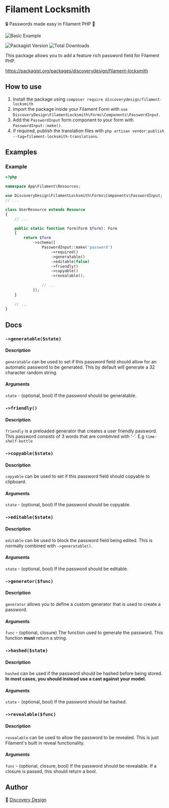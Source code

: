 # Filament Locksmith

🔒 Passwords made easy in Filament PHP 🤫

![Basic Example](https://raw.githubusercontent.com/discoverydesign/filament-gaze/main/media/2.png)

![Packagist Version](https://img.shields.io/packagist/v/discoverydesign/filament-locksmith.svg)
![Total Downloads](https://img.shields.io/packagist/dt/discoverydesign/filament-locksmith.svg)

This package allows you to add a feature rich password field for Filament PHP.

https://packagist.org/packages/discoverydesign/filament-locksmith

## How to use
1. Install the package using `composer require discoverydesign/filament-locksmith`
2. Import the package inside your Filament Form with `use DiscoveryDesign\FilamentLocksmith\Forms\Components\PasswordInput`.
3. Add the `PasswordInput` form component to your form with `PasswordInput::make()`.
4. If required, publish the translation files with `php artisan vendor:publish --tag=filament-locksmith-translations`.

## Examples

### Example
```php
<?php

namespace App\Filament\Resources;

use DiscoveryDesign\FilamentLocksmith\Forms\Components\PasswordInput;
// ...

class UserResource extends Resource
{
    // ...

    public static function form(Form $form): Form
    {
        return $form
            ->schema([
                PasswordInput::make('password')
                    ->required()
                    ->generatable()
                    ->editable(false)
                    ->friendly()
                    ->copyable()
                    ->revealable(),
                    
                // ...
            ]);
    }
    
    // ...
}
```


## Docs

### `->generatable($state)`

#### Description
`generatable` can be used to set if this password field should allow for an automatic password to be generated. This by default will generate a 32 character random string.

#### Arguments
`state` - (optional, bool) If the password should be generatable.

### `->friendly()`

#### Description
`friendly` is a preloaded generator that creates a user friendly password. This password consists of 3 words that are combinred with '-'. E.g `time-shelf-bottle`

### `->copyable($state)`

#### Description
`copyable` can be used to set if this password field should copyable to clipboard.

#### Arguments
`state` - (optional, bool) If the password should be copyable.

### `->editable($state)`

#### Description
`editable` can be used to block the password field being edited. This is normally combined with `->generatable()`.

#### Arguments
`state` - (optional, bool) If the password should be editable.

### `->generator($func)`

#### Description
`generator` allows you to define a custom generator that is used to create a password.

#### Arguments
`func` - (optional, closure) The function used to generate the password. This function **must** return a string.

### `->hashed($state)`

#### Description
`hashed` can be used if the password should be hashed before being stored. **In most cases, you should instead use a cast against your model.**

#### Arguments
`state` - (optional, bool) If the password should be hashed.

### `->revealable($func)`

#### Description
`revealable` can be used to allow the password to be revealed. This is just Filament's built in reveal functionality.

#### Arguments
`func` - (optional, closure, bool) If the password should be revealable. If a closure is passed, this should return a bool.


## Author

🚀 [Discovery Design](https://discoverydesign.co.uk)

